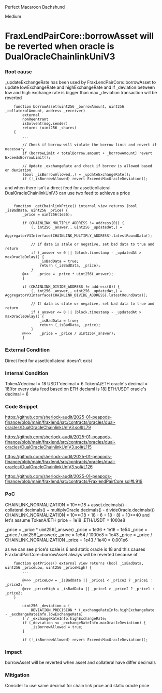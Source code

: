 Perfect Macaroon Dachshund

Medium

# FraxLendPairCore::borrowAsset will be reverted when oracle is DualOracleChainlinkUniV3

### Root cause

_updateExchangeRate has been used by FraxLendPairCore::borrowAsset to update lowExchangeRate and highExchangeRate and if _deviation between low and high exchange rate is bigger than max _deviation transaction will be reverted

```solidity
    function borrowAsset(uint256 _borrowAmount, uint256 _collateralAmount, address _receiver)
        external
        nonReentrant
        isSolvent(msg.sender)
        returns (uint256 _shares)
    {
        ...

        // Check if borrow will violate the borrow limit and revert if necessary
        if (borrowLimit < totalBorrow.amount + _borrowAmount) revert ExceedsBorrowLimit();

        // Update _exchangeRate and check if borrow is allowed based on deviation
        (bool _isBorrowAllowed,,) = _updateExchangeRate();
        if (!_isBorrowAllowed) revert ExceedsMaxOracleDeviation();

```

and when there isn't a direct feed for asset/collateral DualOracleChainlinkUniV3 can use two feed to achieve a price

```solidity

    function _getChainlinkPrice() internal view returns (bool _isBadData, uint256 _price) {
        _price = uint256(1e36);

        if (CHAINLINK_MULTIPLY_ADDRESS != address(0)) {
            (, int256 _answer,, uint256 _updatedAt,) =
                AggregatorV3Interface(CHAINLINK_MULTIPLY_ADDRESS).latestRoundData();

            // If data is stale or negative, set bad data to true and return
            if (_answer <= 0 || (block.timestamp - _updatedAt > maxOracleDelay)) {
                _isBadData = true;
                return (_isBadData, _price);
            }
        @>>    _price = _price * uint256(_answer);
        }

        if (CHAINLINK_DIVIDE_ADDRESS != address(0)) {
            (, int256 _answer,, uint256 _updatedAt,) = AggregatorV3Interface(CHAINLINK_DIVIDE_ADDRESS).latestRoundData();

            // If data is stale or negative, set bad data to true and return
            if (_answer <= 0 || (block.timestamp - _updatedAt > maxOracleDelay)) {
                _isBadData = true;
                return (_isBadData, _price);
            }
        @>>>    _price = _price / uint256(_answer);
        }
```

### External Condition

Direct feed for asset/collateral doesn't exist

### Internal Condition

TokenA'decimal = 18
USDT'decimal = 6
TokenA/ETH oracle's decimal = 18[for every data feed based on ETH deciaml is 18]
ETH/USDT oracle's decimal = 8

### Code Snippet

https://github.com/sherlock-audit/2025-01-peapods-finance/blob/main/fraxlend/src/contracts/oracles/dual-oracles/DualOracleChainlinkUniV3.sol#L79

https://github.com/sherlock-audit/2025-01-peapods-finance/blob/main/fraxlend/src/contracts/oracles/dual-oracles/DualOracleChainlinkUniV3.sol#L115

https://github.com/sherlock-audit/2025-01-peapods-finance/blob/main/fraxlend/src/contracts/oracles/dual-oracles/DualOracleChainlinkUniV3.sol#L126

https://github.com/sherlock-audit/2025-01-peapods-finance/blob/main/fraxlend/src/contracts/FraxlendPairCore.sol#L919

### PoC

CHAINLINK_NORMALIZATION = 10**(18 + asset.decimals() - collateral.decimals() + multiplyOracle.decimals() - divideOracle.decimals())
CHAINLINK_NORMALIZATION = 10**(18 + 18 - 6 + 18 - 8) = 10**40
and let's assume TokenA/ETH price = 1e18 ,ETH/USDT = 1000e8

_price = _price * uint256(_answer)
_price = 1e36 * 1e18 = 1e54
_price = _price / uint256(_answer);
_price = 1e54 / 1000e8 = 1e43
_price = _price / CHAINLINK_NORMALIZATION
_price = 1e43 / 1e40 = 0.001e6
        
as we can see price's scale is 6 and static oracle is 18 and this causes FraxlandPairCore::borrowAsset always will be reverted because of

```solidity
    function getPrices() external view returns (bool _isBadData, uint256 _priceLow, uint256 _priceHigh) {
        ...
        
        @>>> _priceLow = _isBadData || _price1 < _price2 ? _price1 : _price2;
        @>>> _priceHigh = _isBadData || _price1 > _price2 ? _price1 : _price2;
    }
```

```solidity
        uint256 _deviation = (
            DEVIATION_PRECISION * (_exchangeRateInfo.highExchangeRate - _exchangeRateInfo.lowExchangeRate)
        ) / _exchangeRateInfo.highExchangeRate;
        if (_deviation <= _exchangeRateInfo.maxOracleDeviation) {
            _isBorrowAllowed = true;
        }

        if (!_isBorrowAllowed) revert ExceedsMaxOracleDeviation();
```

### Impact

borrowAsset will be reverted when asset and collateral have differ decimals

### Mitigation

Consider to use same decimal for chain link price and static oracle price